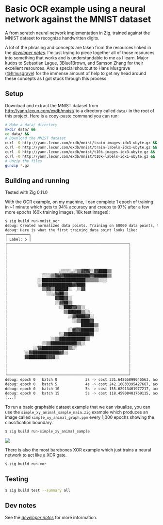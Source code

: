# Basic OCR example using a neural network against the MNIST dataset

A from scratch neural network implementation in Zig, trained against the MNIST dataset
to recognize handwritten digits.

A lot of the phrasing and concepts are taken from the resources linked in the
[*developer notes*](./dev-notes.md). I'm just trying to piece together all of those
resources into something that works and is understandable to me as I learn. Major kudos
to Sebastian Lague, 3Blue1Brown, and Samson Zhang for their excellent resources. And a
special shoutout to Hans Musgrave ([@hmusgrave](https://github.com/hmusgrave)) for the
immense amount of help to get my head around these concepts as I got stuck through this
process.

## Setup

Download and extract the MNIST dataset from http://yann.lecun.com/exdb/mnist/ to a
directory called `data/` in the root of this project. Here is a copy-paste command
you can run:

```sh
# Make a data/ directory
mkdir data/ &&
cd data/ &&
# Download the MNIST dataset
curl -O http://yann.lecun.com/exdb/mnist/train-images-idx3-ubyte.gz &&
curl -O http://yann.lecun.com/exdb/mnist/train-labels-idx1-ubyte.gz &&
curl -O http://yann.lecun.com/exdb/mnist/t10k-images-idx3-ubyte.gz &&
curl -O http://yann.lecun.com/exdb/mnist/t10k-labels-idx1-ubyte.gz &&
# Unzip the files
gunzip *.gz
```


## Building and running

Tested with Zig 0.11.0

With the OCR example, on my machine, I can complete 1 epoch of training in ~1 minute
which gets to 94% accuracy and creeps to 97% after a few more epochs (60k training
images, 10k test images):
```sh
$ zig build run-mnist_ocr
debug: Created normalized data points. Training on 60000 data points, testing on 10000
debug: Here is what the first training data point looks like:
┌──────────┐
│ Label: 5 │
┌────────────────────────────────────────────────────────┐
│                                                        │
│                                                        │
│                                                        │
│                                                        │
│                                                        │
│                        ░░░░░░░░▒▒▓▓▓▓░░▓▓████▒▒        │
│                ░░░░▒▒▓▓▓▓████████████▓▓██████▒▒        │
│              ░░████████████████████▒▒▒▒▒▒░░░░          │
│              ░░██████████████▓▓████                    │
│                ▒▒▓▓▒▒██████░░  ░░▓▓                    │
│                  ░░░░▓▓██▒▒                            │
│                      ▓▓██▓▓░░                          │
│                      ░░▓▓██▒▒                          │
│                        ░░████▓▓▒▒░░                    │
│                          ▒▒██████▒▒░░                  │
│                            ░░▓▓████▓▓░░                │
│                              ░░▒▒████▓▓                │
│                                  ██████▒▒              │
│                            ░░▓▓▓▓██████░░              │
│                        ░░▓▓██████████▓▓                │
│                    ░░▒▒████████████▒▒                  │
│                ░░▒▒████████████▒▒░░                    │
│            ░░▓▓████████████▒▒░░                        │
│        ░░▓▓████████████▓▓░░                            │
│        ▓▓████████▓▓▓▓░░                                │
│                                                        │
│                                                        │
│                                                        │
└────────────────────────────────────────────────────────┘
debug: epoch 0   batch 0             3s -> cost 331.64265899045563, accuracy with 100 test points 0.11
debug: epoch 0   batch 5             4s -> cost 242.16033395427667, accuracy with 100 test points 0.56
debug: epoch 0   batch 10            5s -> cost 155.62913461977217, accuracy with 100 test points 0.7
debug: epoch 0   batch 15            5s -> cost 118.45908401769115, accuracy with 100 test points 0.75
[...]
```

To run a basic graphable dataset example that we can visualize, you can use the
`simple_xy_animal_sample_main.zig` example which produces an image called
`simple_xy_animal_graph.ppm` every 1,000 epochs showing the classification boundary.

```sh
$ zig build run-simple_xy_animal_sample
```

![](https://github.com/MadLittleMods/zig-ocr-neural-network/assets/558581/128ca52f-0f6f-42ae-8d7e-c557ad943706)


There is also the most barebones XOR example which just trains a neural network to act
like a XOR gate.

```sh
$ zig build run-xor
```


## Testing

```sh
$ zig build test --summary all
```

## Dev notes

See the [*developer notes*](./dev-notes.md) for more information.
